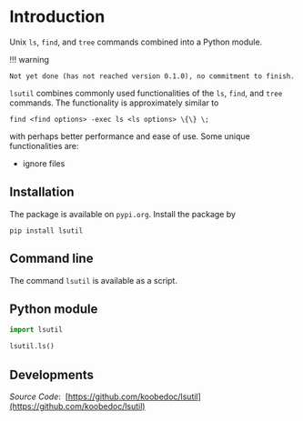 # Introduction

Unix `ls`, `find`, and `tree` commands combined into a Python module.

!!! warning

    Not yet done (has not reached version 0.1.0), no commitment to finish.

`lsutil` combines commonly used functionalities of the `ls`, `find`, and `tree` commands.
The functionality is approximately similar to

    find <find options> -exec ls <ls options> \{\} \;

with perhaps better performance and ease of use. Some unique functionalities are:

- ignore files


## Installation

The package is available on `pypi.org`. Install the package by

    pip install lsutil

## Command line

The command `lsutil` is available as a script.


## Python module

``` python
import lsutil

lsutil.ls()
```

## Developments

*Source Code*:  [https://github.com/koobedoc/lsutil](https://github.com/koobedoc/lsutil)

